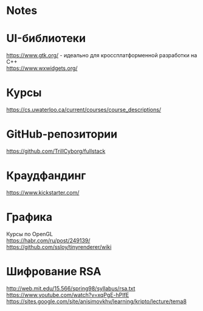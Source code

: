# Notes

# UI-библиотеки
https://www.gtk.org/ - идеально для кроссплатформенной разработки на С++  
https://www.wxwidgets.org/  

# Курсы
https://cs.uwaterloo.ca/current/courses/course_descriptions/  

# GitHub-репозитории
https://github.com/TrillCyborg/fullstack  

# Краудфандинг
https://www.kickstarter.com/  


# Графика
Курсы по OpenGL  
https://habr.com/ru/post/249139/  
https://github.com/ssloy/tinyrenderer/wiki  

# Шифрование RSA
http://web.mit.edu/15.566/spring98/syllabus/rsa.txt  
https://www.youtube.com/watch?v=xqPgE-hPIfE  
https://sites.google.com/site/anisimovkhv/learning/kripto/lecture/tema8  
